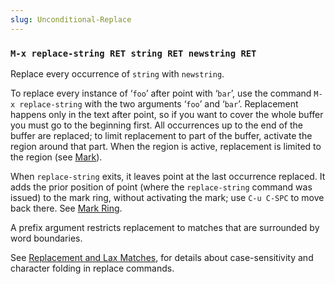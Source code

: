 ```yaml
---
slug: Unconditional-Replace
---
```


### `M-x replace-string RET string RET newstring RET`

Replace every occurrence of `string` with `newstring`.

To replace every instance of ‘`foo`’ after point with ‘`bar`’, use the command `M-x replace-string` with the two arguments ‘`foo`’ and ‘`bar`’. Replacement happens only in the text after point, so if you want to cover the whole buffer you must go to the beginning first. All occurrences up to the end of the buffer are replaced; to limit replacement to part of the buffer, activate the region around that part. When the region is active, replacement is limited to the region (see [Mark](/docs/emacs/Mark)).

When `replace-string` exits, it leaves point at the last occurrence replaced. It adds the prior position of point (where the `replace-string` command was issued) to the mark ring, without activating the mark; use `C-u C-SPC` to move back there. See [Mark Ring](/docs/emacs/Mark-Ring).

A prefix argument restricts replacement to matches that are surrounded by word boundaries.

See [Replacement and Lax Matches](/docs/emacs/Replacement-and-Lax-Matches), for details about case-sensitivity and character folding in replace commands.
